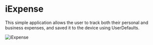 # iExpense

This simple application allows the user to track both their personal and business expenses, and saved it to the device using UserDefaults.

![iExpense](https://github.com/ArmerDev/Cupcake-Corner/assets/116413320/79c3abfa-d70b-4b85-bc0b-b1f4746a7581)

